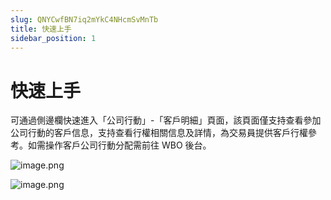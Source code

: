```yaml
---
slug: QNYCwfBN7iq2mYkC4NHcmSvMnTb
title: 快速上手
sidebar_position: 1
---
```



# 快速上手


可通過側邊欄快速進入「公司行動」-「客戶明細」頁面，該頁面僅支持查看參加公司行動的客戶信息，支持查看行權相關信息及詳情，為交易員提供客戶行權參考。如需操作客戶公司行動分配需前往 WBO 後台。


![image.png](/assets/5ffe6d538ebedb332dbdc6ff2305f45f.png)


![image.png](/assets/f887a695f5202825c2ccd4da11282afb.png)

